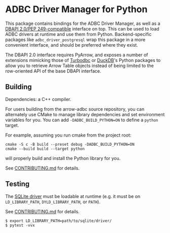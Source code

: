 <!---
  Licensed to the Apache Software Foundation (ASF) under one
  or more contributor license agreements.  See the NOTICE file
  distributed with this work for additional information
  regarding copyright ownership.  The ASF licenses this file
  to you under the Apache License, Version 2.0 (the
  "License"); you may not use this file except in compliance
  with the License.  You may obtain a copy of the License at

    http://www.apache.org/licenses/LICENSE-2.0

  Unless required by applicable law or agreed to in writing,
  software distributed under the License is distributed on an
  "AS IS" BASIS, WITHOUT WARRANTIES OR CONDITIONS OF ANY
  KIND, either express or implied.  See the License for the
  specific language governing permissions and limitations
  under the License.
-->

# ADBC Driver Manager for Python

This package contains bindings for the ADBC Driver Manager, as well as a
[DBAPI 2.0/PEP 249-compatible][dbapi] interface on top.  This can be used to
load ADBC drivers at runtime and use them from Python.  Backend-specific
packages like `adbc_driver_postgresql` wrap this package in a more convenient
interface, and should be preferred where they exist.

The DBAPI 2.0 interface requires PyArrow, and exposes a number of extensions
mimicking those of [Turbodbc][turbodbc] or [DuckDB][duckdb]'s Python packages
to allow you to retrieve Arrow Table objects instead of being limited to the
row-oriented API of the base DBAPI interface.

[dbapi]: https://peps.python.org/pep-0249/
[duckdb]: https://duckdb.org/docs/api/python/overview
[turbodbc]: https://turbodbc.readthedocs.io/en/latest/

## Building

Dependencies: a C++ compiler.

For users building from the arrow-adbc source repository, you can alternately use CMake to manage library dependencies and set environment variables for you. You can add ``-DADBC_BUILD_PYTHON=ON`` to define a ``python`` target.

For example, assuming you run cmake from the project root:

```shell
cmake -S c -B build --preset debug -DADBC_BUILD_PYTHON=ON
cmake --build build --target python
```

will properly build and install the Python library for you.

See [CONTRIBUTING.md](../../CONTRIBUTING.md) for details.

## Testing

The [SQLite driver](../../c/driver/sqlite/README.md) must be loadable
at runtime (e.g. it must be on `LD_LIBRARY_PATH`, `DYLD_LIBRARY_PATH`,
or `PATH`).

See [CONTRIBUTING.md](../../CONTRIBUTING.md) for details.

```shell
$ export LD_LIBRARY_PATH=path/to/sqlite/driver/
$ pytest -vvx
```
